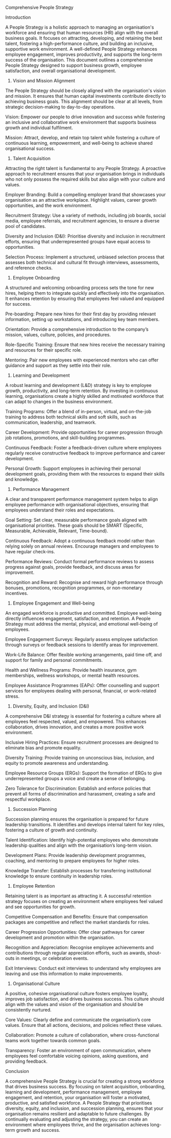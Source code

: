 Comprehensive People Strategy

Introduction

A People Strategy is a holistic approach to managing an organisation's workforce and ensuring that human resources (HR) align with the overall business goals. It focuses on attracting, developing, and retaining the best talent, fostering a high-performance culture, and building an inclusive, supportive work environment. A well-defined People Strategy enhances employee engagement, improves productivity, and supports the long-term success of the organisation. This document outlines a comprehensive People Strategy designed to support business growth, employee satisfaction, and overall organisational development.

1. Vision and Mission Alignment

The People Strategy should be closely aligned with the organisation's vision and mission. It ensures that human capital investments contribute directly to achieving business goals. This alignment should be clear at all levels, from strategic decision-making to day-to-day operations.

Vision: Empower our people to drive innovation and success while fostering an inclusive and collaborative work environment that supports business growth and individual fulfilment.

Mission: Attract, develop, and retain top talent while fostering a culture of continuous learning, empowerment, and well-being to achieve shared organisational success.

1. Talent Acquisition

Attracting the right talent is fundamental to any People Strategy. A proactive approach to recruitment ensures that your organisation brings in individuals who not only possess the required skills but also align with your culture and values.

Employer Branding: Build a compelling employer brand that showcases your organisation as an attractive workplace. Highlight values, career growth opportunities, and the work environment.

Recruitment Strategy: Use a variety of methods, including job boards, social media, employee referrals, and recruitment agencies, to ensure a diverse pool of candidates.

Diversity and Inclusion (D&I): Prioritise diversity and inclusion in recruitment efforts, ensuring that underrepresented groups have equal access to opportunities.

Selection Process: Implement a structured, unbiased selection process that assesses both technical and cultural fit through interviews, assessments, and reference checks.

1. Employee Onboarding

A structured and welcoming onboarding process sets the tone for new hires, helping them to integrate quickly and effectively into the organisation. It enhances retention by ensuring that employees feel valued and equipped for success.

Pre-boarding: Prepare new hires for their first day by providing relevant information, setting up workstations, and introducing key team members.

Orientation: Provide a comprehensive introduction to the company’s mission, values, culture, policies, and procedures.

Role-Specific Training: Ensure that new hires receive the necessary training and resources for their specific role.

Mentoring: Pair new employees with experienced mentors who can offer guidance and support as they settle into their role.

1. Learning and Development

A robust learning and development (L&D) strategy is key to employee growth, productivity, and long-term retention. By investing in continuous learning, organisations create a highly skilled and motivated workforce that can adapt to changes in the business environment.

Training Programs: Offer a blend of in-person, virtual, and on-the-job training to address both technical skills and soft skills, such as communication, leadership, and teamwork.

Career Development: Provide opportunities for career progression through job rotations, promotions, and skill-building programmes.

Continuous Feedback: Foster a feedback-driven culture where employees regularly receive constructive feedback to improve performance and career development.

Personal Growth: Support employees in achieving their personal development goals, providing them with the resources to expand their skills and knowledge.

1. Performance Management

A clear and transparent performance management system helps to align employee performance with organisational objectives, ensuring that employees understand their roles and expectations.

Goal Setting: Set clear, measurable performance goals aligned with organisational priorities. These goals should be SMART (Specific, Measurable, Achievable, Relevant, Time-bound).

Continuous Feedback: Adopt a continuous feedback model rather than relying solely on annual reviews. Encourage managers and employees to have regular check-ins.

Performance Reviews: Conduct formal performance reviews to assess progress against goals, provide feedback, and discuss areas for improvement.

Recognition and Reward: Recognise and reward high performance through bonuses, promotions, recognition programmes, or non-monetary incentives.

1. Employee Engagement and Well-being

An engaged workforce is productive and committed. Employee well-being directly influences engagement, satisfaction, and retention. A People Strategy must address the mental, physical, and emotional well-being of employees.

Employee Engagement Surveys: Regularly assess employee satisfaction through surveys or feedback sessions to identify areas for improvement.

Work-Life Balance: Offer flexible working arrangements, paid time off, and support for family and personal commitments.

Health and Wellness Programs: Provide health insurance, gym memberships, wellness workshops, or mental health resources.

Employee Assistance Programmes (EAPs): Offer counselling and support services for employees dealing with personal, financial, or work-related stress.

1. Diversity, Equity, and Inclusion (D&I)

A comprehensive D&I strategy is essential for fostering a culture where all employees feel respected, valued, and empowered. This enhances collaboration, drives innovation, and creates a more positive work environment.

Inclusive Hiring Practices: Ensure recruitment processes are designed to eliminate bias and promote equality.

Diversity Training: Provide training on unconscious bias, inclusion, and equity to promote awareness and understanding.

Employee Resource Groups (ERGs): Support the formation of ERGs to give underrepresented groups a voice and create a sense of belonging.

Zero Tolerance for Discrimination: Establish and enforce policies that prevent all forms of discrimination and harassment, creating a safe and respectful workplace.

1. Succession Planning

Succession planning ensures the organisation is prepared for future leadership transitions. It identifies and develops internal talent for key roles, fostering a culture of growth and continuity.

Talent Identification: Identify high-potential employees who demonstrate leadership qualities and align with the organisation’s long-term vision.

Development Plans: Provide leadership development programmes, coaching, and mentoring to prepare employees for higher roles.

Knowledge Transfer: Establish processes for transferring institutional knowledge to ensure continuity in leadership roles.

1. Employee Retention

Retaining talent is as important as attracting it. A successful retention strategy focuses on creating an environment where employees feel valued and see opportunities for growth.

Competitive Compensation and Benefits: Ensure that compensation packages are competitive and reflect the market standards for roles.

Career Progression Opportunities: Offer clear pathways for career development and promotion within the organisation.

Recognition and Appreciation: Recognise employee achievements and contributions through regular appreciation efforts, such as awards, shout-outs in meetings, or celebration events.

Exit Interviews: Conduct exit interviews to understand why employees are leaving and use this information to make improvements.

1. Organisational Culture

A positive, cohesive organisational culture fosters employee loyalty, improves job satisfaction, and drives business success. This culture should align with the values and vision of the organisation and should be consistently nurtured.

Core Values: Clearly define and communicate the organisation’s core values. Ensure that all actions, decisions, and policies reflect these values.

Collaboration: Promote a culture of collaboration, where cross-functional teams work together towards common goals.

Transparency: Foster an environment of open communication, where employees feel comfortable voicing opinions, asking questions, and providing feedback.

Conclusion

A comprehensive People Strategy is crucial for creating a strong workforce that drives business success. By focusing on talent acquisition, onboarding, learning and development, performance management, employee engagement, and retention, your organisation will foster a motivated, productive, and satisfied workforce. A People Strategy that prioritises diversity, equity, and inclusion, and succession planning, ensures that your organisation remains resilient and adaptable to future challenges. By continually evaluating and adjusting the strategy, you can create an environment where employees thrive, and the organisation achieves long-term growth and success.

